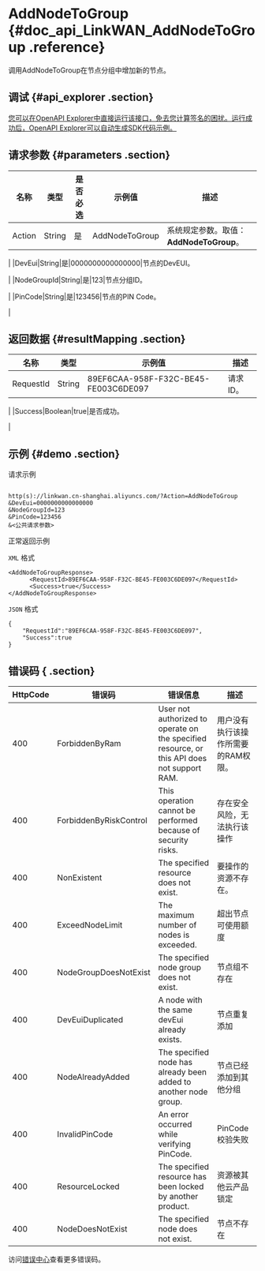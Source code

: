 # AddNodeToGroup {#doc_api_LinkWAN_AddNodeToGroup .reference}

调用AddNodeToGroup在节点分组中增加新的节点。

## 调试 {#api_explorer .section}

[您可以在OpenAPI Explorer中直接运行该接口，免去您计算签名的困扰。运行成功后，OpenAPI Explorer可以自动生成SDK代码示例。](https://api.aliyun.com/#product=LinkWAN&api=AddNodeToGroup&type=RPC&version=2018-12-30)

## 请求参数 {#parameters .section}

|名称|类型|是否必选|示例值|描述|
|--|--|----|---|--|
|Action|String|是|AddNodeToGroup|系统规定参数。取值：**AddNodeToGroup**。

 |
|DevEui|String|是|0000000000000000|节点的DevEUI。

 |
|NodeGroupId|String|是|123|节点分组ID。

 |
|PinCode|String|是|123456|节点的PIN Code。

 |

## 返回数据 {#resultMapping .section}

|名称|类型|示例值|描述|
|--|--|---|--|
|RequestId|String|89EF6CAA-958F-F32C-BE45-FE003C6DE097|请求ID。

 |
|Success|Boolean|true|是否成功。

 |

## 示例 {#demo .section}

请求示例

``` {#request_demo}

http(s)://linkwan.cn-shanghai.aliyuncs.com/?Action=AddNodeToGroup
&DevEui=0000000000000000
&NodeGroupId=123
&PinCode=123456
&<公共请求参数>

```

正常返回示例

`XML` 格式

``` {#xml_return_success_demo}
<AddNodeToGroupResponse>
      <RequestId>89EF6CAA-958F-F32C-BE45-FE003C6DE097</RequestId>
      <Success>true</Success>
</AddNodeToGroupResponse>
```

`JSON` 格式

``` {#json_return_success_demo}
{
	"RequestId":"89EF6CAA-958F-F32C-BE45-FE003C6DE097",
	"Success":true
}
```

## 错误码 { .section}

|HttpCode|错误码|错误信息|描述|
|--------|---|----|--|
|400|ForbiddenByRam|User not authorized to operate on the specified resource, or this API does not support RAM.|用户没有执行该操作所需要的RAM权限。|
|400|ForbiddenByRiskControl|This operation cannot be performed because of security risks.|存在安全风险，无法执行该操作|
|400|NonExistent|The specified resource does not exist.|要操作的资源不存在。|
|400|ExceedNodeLimit|The maximum number of nodes is exceeded.|超出节点可使用额度|
|400|NodeGroupDoesNotExist|The specified node group does not exist.|节点组不存在|
|400|DevEuiDuplicated|A node with the same devEui already exists.|节点重复添加|
|400|NodeAlreadyAdded|The specified node has already been added to another node group.|节点已经添加到其他分组|
|400|InvalidPinCode|An error occurred while verifying PinCode.|PinCode校验失败|
|400|ResourceLocked|The specified resource has been locked by another product.|资源被其他云产品锁定|
|400|NodeDoesNotExist|The specified node does not exist.|节点不存在|

访问[错误中心](https://error-center.aliyun.com/status/product/LinkWAN)查看更多错误码。

